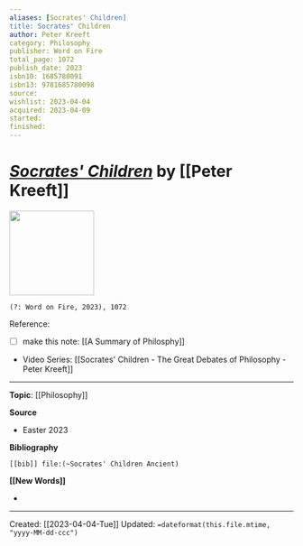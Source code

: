 ```yaml
---
aliases: [Socrates' Children]
title: Socrates' Children
author: Peter Kreeft
category: Philosophy
publisher: Word on Fire
total_page: 1072
publish_date: 2023
isbn10: 1685780091
isbn13: 9781685780098
source: 
wishlist: 2023-04-04
acquired: 2023-04-09
started: 
finished: 
---
```

# *[Socrates' Children](https://bookstore.wordonfire.org/products/socrates-children-box-set)* by [[Peter Kreeft]]

<img src="https://cdn.shopify.com/s/files/1/0005/3195/5769/products/SocratesChildrenBoxDeepLeft.png?v=1677180788&width=2048" width=150>

`(?: Word on Fire, 2023), 1072`

Reference:
- [ ] make this note: [[A Summary of Philosphy]]
- Video Series: [[Socrates' Children - The Great Debates of Philosophy - Peter Kreeft]]

--- 
**Topic**: [[Philosophy]]

**Source**
- Easter 2023

**Bibliography**

```query
[[bib]] file:(~Socrates' Children Ancient)
```
 

**[[New Words]]**

- 

---
Created: [[2023-04-04-Tue]]
Updated: `=dateformat(this.file.mtime, "yyyy-MM-dd-ccc")`